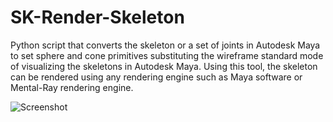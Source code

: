 # SK-Render-Skeleton

Python script that converts the skeleton or a set of joints in Autodesk Maya to set sphere and cone primitives substituting the wireframe standard mode of visualizing the skeletons in Autodesk Maya. Using this tool, the skeleton can be rendered using any rendering engine such as Maya software or Mental-Ray rendering engine.

![Screenshot](https://github.com/NadineAB/SK-Render-Skeleton/blob/master/PrimitivesSkeleton/PrimitivesSkeleton%20Screen%20Shot.png)
